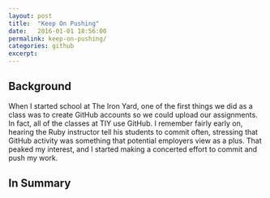 ```yaml
---
layout: post
title:  "Keep On Pushing"
date:   2016-01-01 18:56:00
permalink: keep-on-pushing/
categories: github
excerpt:
---
```


## Background
When I started school at The Iron Yard, one of the first things we did as a class was to create GitHub accounts so we could upload our assignments. In fact, all of the classes at TIY use GitHub. I remember fairly early on, hearing the Ruby instructor tell his students to commit often, stressing that GitHub activity was something that potential employers view as a plus. That peaked my interest, and I started making a concerted effort to commit and push my work.

## In Summary
